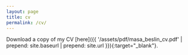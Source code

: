 ```yaml
---
layout: page
title: cv
permalink: /cv/
---
```


Download a copy of my CV [here]({{ '/assets/pdf/masa_beslin_cv.pdf' | prepend: site.baseurl | prepend: site.url }}){:target="\_blank"}.
